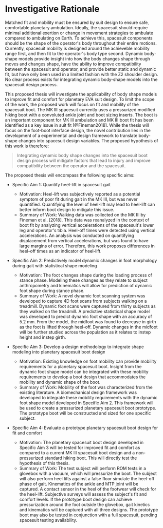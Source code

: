# Investigative Rationale

Matched fit and mobility must be ensured by suit design to ensure safe, comfortable planetary ambulation. 
Ideally, the spacesuit should require minimal additional exertion or change in movement strategies to ambulate compared to ambulating on Earth. 
To achieve this, spacesuit components should be the shape of the operator's body throughout their entire motions. 
Currently, spacesuit mobility is designed around the achieveble mobility range first, and then fit to the operator's body type second. 
Dynamic body-shape models provide insight into how the body changes shape through  moves and changes shape, have the ability to improve compatibility between the spacesuit and operator, and provide better static and dynamic fit, but have only been used in a limited fashion with the Z2 shoulder design.
No clear process exists for integrating dynamic body-shape models into the spacesuit design process. 

This proposed thesis will investigate the applicability of body shape models to improve fit and comfort for planetary EVA suit design. 
To limit the scope of the work, the proposed work will focus on fit and mobility of the spacesuit boot.
The MK III spacesuit currently uses a pressurized modified hiking boot with a convoluted ankle joint and boot sizing inserts.
The boot is an important component for MK III ambulation and MK III boot fit has been identified as a key issue in suit fit [@Fineman2018].
While the thesis will focus on the foot-boot interface design, the novel contribution lies in the development of a experimental and design framework to translate body-shape changes into spacesuit design variables.
The proposed hypothesis of this work is therefore:

> Integrating dynamic body shape changes into the spacesuit boot design process will mitigate factors that lead to injury and improve compatibility between the operator and the spacesuit. 

The proposed thesis will encompass the following specific aims:

- Specific Aim 1: Quantify heel-lift in spacesuit gait 
    - Motivation: Heel-lift was subjectively reported as a potential symptom of poor fit during gait in the MK III, but was never quantified. Quantifying the level of heel-lift may lead to heel-lift can better inform boot design to mitigate this issue. 
    - Summary of Work: Walking data was collected on the MK III by Fineman et al. [2018]. This data was reanalyzed in the context of boot fit by analyzing vertical accelerations of the spacesuit's lower leg and operator's tibia. Heel-off times were detected using vertical accelerations. An analysis was conducted on quantifying displacement from vertical accelerations, but was found to have large margins of error. Therefore, this work proposes differences in heel-off times as an indicator of heel-lift. 

- Specific Aim 2: Predictively model dynamic changes in foot morphology during gait with statistical shape modeling
    - Motivation: The foot changes shape during the loading process of stance phase. Modeling these changes as they relate to subject anthropometry and kinematics will allow for prediction of dynamic foot shape during stance phase. 
    - Summary of Work: A novel dynamic foot scanning system was developed to capture 4D foot scans from subjects walking on a treadmill. Dynamic foot scans were captured from thirty subjects as they walked on the treadmill. A predictive statistical shape model was developed to predict dynamic foot shape with an accuracy of 5.2 mm. From the model, the midfoot was found to decrease in girth as the foot is lifted through heel-off. Dynamic changes in the midfoot will be further studied across the population as it relates to instep height and instep girth. 

- Specific Aim 3: Develop a design methodology to integrate shape modeling into planetary spacesuit boot design
    - Motivation: Existing knowledge on foot mobility can provide mobility requirements for a planetary spacesuit boot. Insight from the dynamic foot shape model can be integrated with these mobility requirements to develop a boot design that accommodates the mobility and dynamic shape of the boot. 
    - Summary of Work: Mobility of the foot was characterized from the existing literature. A biomechanical design framework was developed to integrate these mobility requirements with the dynamic foot shape model developed in Specific Aim 2. This framework will be used to create a pressurized planetary spacesuit boot prototype. The prototype boot will be constructed and sized for one specific subject. 

- Specific Aim 4: Evaluate a prototype planetary spacesuit boot design for fit and comfort
    - Motivation: The planetary spacesuit boot design developed in Specific Aim 3 will be tested for improved fit and comfort as compared to a current MK III spacesuit boot design and a non-pressurized standard hiking boot. This will directly test the hypothesis of this thesis. 
    - Summary of Work:  The test subject will perform ROM tests in a glovebox with a vacuum, which will pressurize the boot. The subject will also perform heel lifts against a false floor simulate the heel-off phase of gait. Kinematics of the ankle and MTP joint will be captured. A contact sensor in the heel of the footwear will check for the heel-lift. Subjective surveys will assess the subject's fit and comfort levels. If the prototype boot design can achieve pressurization around the foot outside the glovebox, gait kinetics and kinematics will be captured with all three designs. The prototype boot may also be tested in conjunction with a full spacesuit, pending spacesuit testing availability. 

